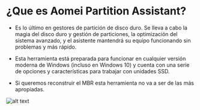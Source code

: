 # ¿Que es Aomei Partition Assistant?  
- Es lo último en gestores de partición de disco duro. Se lleva a cabo la magia del disco duro y gestión de particiones, la optimización del sistema avanzado, y el asistente mantendrá su equipo funcionando sin problemas y más rápido.  

- Esta herramienta está preparada para funcionar en cualquier versión moderna de Windows (incluso en Windows 10) y cuenta con una serie de opciones y características para trabajar con unidades SSD.  
- Si queremos reconstruir el MBR esta herramienta no va a ser de las más apropiadas.  

![alt text](https://i.ibb.co/fSF4rTj/AOMEI-rebuild-GPT.jpg)  
